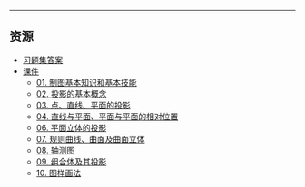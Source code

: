 <!--
## 课程总览  
- 难度评分 Nan / 10 （0 份）  
- 实用评分 Nan / 10 （0 份）  
-->

---

## 资源  
- [习题集答案](https://lz.qaiu.top/parser?url=https://cqu-openlib.lanzouh.com/iPDzP1uoyh0h)  
- [课件](https://lz.qaiu.top/parser?url=https://cqu-openlib.lanzouh.com/ipZP41uoypqb)
    - [01. 制图基本知识和基本技能](https://lz.qaiu.top/parser?url=https://cqu-openlib.lanzouh.com/iSyYf1uoyu6b)
    - [02. 投影的基本概念](https://file.uhsea.com/2403/4f5e828bc33f16993f06172819e7d9318B.pptx)
    - [03. 点、直线、平面的投影](https://file.uhsea.com/2403/d43e08478c88e456f74812df02d09ed6YA.pptx)
    - [04. 直线与平面、平面与平面的相对位置](https://file.uhsea.com/2403/c34511b5ec90d4696391ac9aa24301c1NL.pptx)
    - [06. 平面立体的投影](https://file.uhsea.com/2403/960e9957223a15562fe10436590599abBF.pptx)
    - [07. 规则曲线、曲面及曲面立体](https://file.uhsea.com/2403/2a7973c597ac1b9156c94350908c7d83SS.pptx)
    - [08. 轴测图](https://file.uhsea.com/2403/976bfd864a80f0b0a3d889bec5a4596bOL.pptx)
    - [09. 组合体及其投影](https://file.uhsea.com/2403/1aa41f9cffa658ff2cc887619b31250d3A.pptx)
    - [10. 图样画法](https://file.uhsea.com/2403/bb745c31391faab7fe86327f359e0d8eUO.pptx)